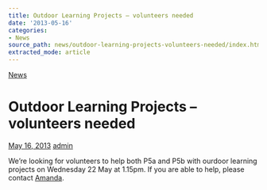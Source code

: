```yaml
---
title: Outdoor Learning Projects – volunteers needed
date: '2013-05-16'
categories:
- News
source_path: news/outdoor-learning-projects-volunteers-needed/index.html
extracted_mode: article
---
```

[News](category/news/)

# Outdoor Learning Projects – volunteers needed

[May 16, 2013](news/outdoor-learning-projects-volunteers-needed/) [admin](author/admin/)

We’re looking for volunteers to help both P5a and P5b with ourdoor learning projects on Wednesday 22 May at 1.15pm. If you are able to help, please contact [Amanda](mailto:njstorey@globalnet.co.uk).
